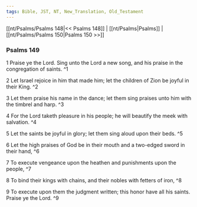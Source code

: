 ```yaml
---
tags: Bible, JST, NT, New_Translation, Old_Testament
---
```


[[nt/Psalms/Psalms 148|<< Psalms 148]] | [[nt/Psalms|Psalms]] | [[nt/Psalms/Psalms 150|Psalms 150 >>]]

### Psalms 149

1 Praise ye the Lord. Sing unto the Lord a new song, and his praise in the congregation of saints.  ^1

2 Let Israel rejoice in him that made him; let the children of Zion be joyful in their King.  ^2

3 Let them praise his name in the dance; let them sing praises unto him with the timbrel and harp.  ^3

4 For the Lord taketh pleasure in his people; he will beautify the meek with salvation.  ^4

5 Let the saints be joyful in glory; let them sing aloud upon their beds.  ^5

6 Let the high praises of God be in their mouth and a two-edged sword in their hand,  ^6

7 To execute vengeance upon the heathen and punishments upon the people,  ^7

8 To bind their kings with chains, and their nobles with fetters of iron,  ^8

9 To execute upon them the judgment written; this honor have all his saints. Praise ye the Lord.  ^9

 
